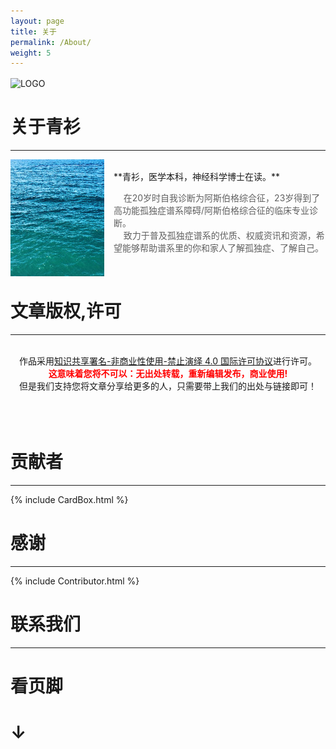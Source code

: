 ```yaml
---
layout: page
title: 关于
permalink: /About/
weight: 5
---
```


<img align="center" width="100px" src="/assets/favicon.ico"  alt="LOGO"/>

# 关于青衫

---

<img style="float: left;padding-right: 15px;width: 150px" src="/assets/img/qingshan.jpg">
<br/>
**青衫，医学本科，神经科学博士在读。**

> &nbsp;&nbsp;&nbsp;&nbsp;在20岁时自我诊断为阿斯伯格综合征，23岁得到了高功能孤独症谱系障碍/阿斯伯格综合征的临床专业诊断。  
> &nbsp;&nbsp;&nbsp;&nbsp;致力于普及孤独症谱系的优质、权威资讯和资源，希望能够帮助谱系里的你和家人了解孤独症、了解自己。

<br/>

# 文章版权,许可

---

<div align="center">
    <a rel="license" href="http://creativecommons.org/licenses/by-nc-nd/4.0/"></a><br/>作品采用<a
        rel="license" href="http://creativecommons.org/licenses/by-nc-nd/4.0/">知识共享署名-非商业性使用-禁止演绎 4.0
    国际许可协议</a>进行许可。<br/><b style="color: red">这意味着您将不可以：无出处转载，重新编辑发布，商业使用!</b>
    <br> 但是我们支持您将文章分享给更多的人，只需要带上我们的出处与链接即可！
</div>
<br><br><br>


# 贡献者

---

{% include CardBox.html %}

# 感谢

---

{% include Contributor.html %}

# 联系我们

---

# 看页脚 

# ↓
